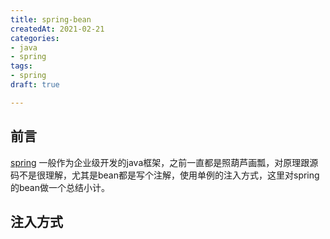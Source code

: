 ```yaml
---
title: spring-bean
createdAt: 2021-02-21
categories: 
- java
- spring
tags:
- spring
draft: true

---
```


## 前言

[spring](https://spring.io/) 一般作为企业级开发的java框架，之前一直都是照葫芦画瓢，对原理跟源码不是很理解，尤其是bean都是写个注解，使用单例的注入方式，这里对spring的bean做一个总结小计。

## 注入方式

